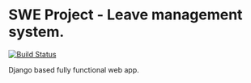 SWE Project - Leave management system.
===================

[![Build Status](https://travis-ci.org/Himanshi-Khandelwal/leave_mgmt.svg?branch=master)](https://travis-ci.org/Himanshi-Khandelwal/leave_mgmt)

Django based fully functional web app.
